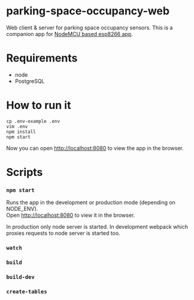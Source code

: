 # parking-space-occupancy-web
Web client &amp; server for parking space occupancy sensors. This is a companion app for [NodeMCU based esp8266 app](https://github.com/andrzejdus/parking-space-occupancy-nodemcu).

# Requirements
* node
* PostgreSQL

# How to run it
```
cp .env-example .env
vim .env
npm install
npm start
```
Now you can open [http://localhost:8080](http://localhost:8080) to view the app in the browser.

# Scripts
### `npm start`
Runs the app in the development or production mode (depending on NODE_ENV).<br>
Open [http://localhost:8080](http://localhost:8080) to view it in the browser.

In production only node server is started.
In development webpack which proxies requests to node server is started too.

### `watch`
### `build`
### `build-dev`
### `create-tables`
